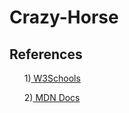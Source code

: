 # Crazy-Horse

## References
<ol>
<p>1)<a href="https://www.w3schools.com/"> W3Schools</a></p>
<p>2)<a href="https://developer.mozilla.org/en-US/"> MDN Docs</a></p> 
</ol>
